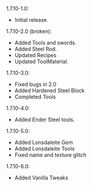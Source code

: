 1.7.10-1.0:
+ Initial release.
 
1.7.10-2.0 (broken):
+ Added Tools and swords.
+ Added Steel Rod.
+ Updated Recipes
+ Updated ToolMaterial.

1.7.10-3.0:
+ Fixed bugs in 2.0
+ Added Hardened Steel Block
+ Completed Tools

1.7.10-4.0:
+ Added Ender Steel tools.

1.7.10-5.0:
+ Added Lonsdaleite Gem
+ Added Lonsdaleite Tools
+ Fixed name and texture glitch

1.7.10-6.0:
+ Added Vanilla Tweaks

